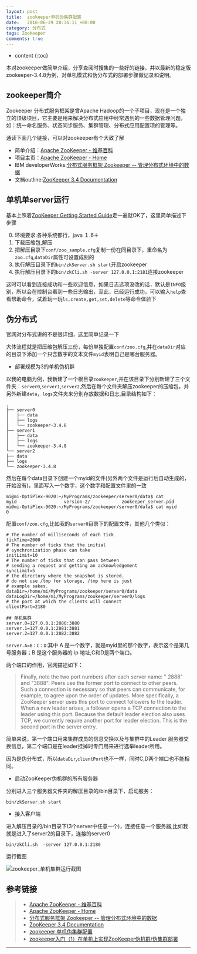 ```yaml
---
layout: post
title:  zookeeper单机伪集群配置
date:   2016-06-29 20:36:11 +08:00
category: 分布式
tags: ZooKeeper 
comments: true
---
```


* content
{:toc}


本对zookeeper做简单介绍，分享查阅时搜集的一些好的链接，并以最新的稳定版zookeeper-3.4.8为例，对单机模式和伪分布式的部署步骤做记录和说明。






## zookeeper简介

Zookeeper 分布式服务框架是曾Apache Hadoop的一个子项目，现在是一个独立的顶级项目，它主要是用来解决分布式应用中经常遇到的一些数据管理问题，如：统一命名服务、状态同步服务、集群管理、分布式应用配置项的管理等。

通读下面几个链接，可以对zookeeper有个大致了解

- 简单介绍：[Apache ZooKeeper - 维基百科](https://zh.wikipedia.org/wiki/Apache_ZooKeeper)
- 项目主页：[Apache ZooKeeper - Home](http://zookeeper.apache.org/)
- IBM developerWorks:[分布式服务框架 Zookeeper -- 管理分布式环境中的数据](https://www.ibm.com/developerworks/cn/opensource/os-cn-zookeeper/)
- 文档outline:[ZooKeeper 3.4 Documentation](https://zookeeper.apache.org/doc/trunk/s)



## 单机单server运行

基本上照着[ZooKeeper Getting Started Guide](https://zookeeper.apache.org/doc/trunk/zookeeperStarted.html)走一遍就OK了，这里简单描述下步骤

0. 环境要求:各种系统都行，java １.6＋
1. 下载压缩包,解压
2. 把解压目录下`conf/zoo_sample.cfg`复制一份在同目录下，重命名为`zoo.cfg`,`dataDir`属性可设置成别的
3. 执行解压目录下的`bin/zkServer.sh start`开启zookeeper
4. 执行解压目录下的`bin/zkCli.sh -server 127.0.0.1:2181`连接zookeeper

这时可以看到连接成功和一些欢迎信息，如果日志选项没改的话，默认是`INFO`级别，所以会在控制台看到一些日志输出，至此，已经运行成功，可以输入`help`查看帮助命令，试着玩一玩`ls,create,get,set,delete`等命令体验下


## 伪分布式

官网对分布式讲的不是很详细，这里简单记录一下

大体流程就是把压缩包解压三份，每份单独配置`conf/zoo.cfg`,并在`dataDir`对应的目录下添加一个只含数字的文本文件`myid`表明自己是哪台服务器。

- 部署规模为3的单机伪机群

以我的电脑为例，我新建了一个根目录`zookeeper`,并在该目录下分别新建了三个文件夹：`server0`,`server1`,`server2`,然后在每个文件夹解压zookeeper的压缩包，并另外新建`data`，`logs`文件夹来分别存放数据和日志,目录结构如下：

```
.
├── server0
│   ├── data
│   ├── logs
│   └── zookeeper-3.4.8
├── server1
│   ├── data
│   ├── logs
│   └── zookeeper-3.4.8
└── server2
├── data
├── logs
└── zookeeper-3.4.8
```

然后在每个data目录下创建一个myid的文件(另外两个文件是运行后自动生成的，开始没有)，里面写入一个数字，这个数字和配置文件里的一致

```
mi@mi-OptiPlex-9020:~/MyPrograms/zookeeper/server0/data$ cat
myid                  version-2/            zookeeper_server.pid
mi@mi-OptiPlex-9020:~/MyPrograms/zookeeper/server0/data$ cat myid
0
```

配置`conf/zoo.cfg`,比如我的`server0`目录下的配置文件，其他几个类似：


```
# The number of milliseconds of each tick
tickTime=2000
# The number of ticks that the initial
# synchronization phase can take
initLimit=10
# The number of ticks that can pass between
# sending a request and getting an acknowledgement
syncLimit=5
# the directory where the snapshot is stored.
# do not use /tmp for storage, /tmp here is just
# example sakes.
dataDir=/home/mi/MyPrograms/zookeeper/server0/data
dataLogDir=/home/mi/MyPrograms/zookeeper/server0/logs
# the port at which the clients will connect
clientPort=2180

## 单机集群
server.0=127.0.0.1:2880:3880
server.1=127.0.0.1:2881:3881
server.2=127.0.0.1:2882:3882
```


`server.A=B：C：D`:其中 A 是一个数字，就是myid里的那个数字，表示这个是第几号服务器；B 是这个服务器的 ip 地址,C和D是两个端口。

两个端口的作用，官网描述如下：

> Finally, note the two port numbers after each server name: " 2888" and "3888". Peers use the former port to connect to other peers. Such a connection is necessary so that peers can communicate, for example, to agree upon the order of updates. More specifically, a ZooKeeper server uses this port to connect followers to the leader. When a new leader arises, a follower opens a TCP connection to the leader using this port. Because the default leader election also uses TCP, we currently require another port for leader election. This is the second port in the server entry.

简单来说，第一个端口用来集群成员的信息交换以及与集群中的Leader 服务器交换信息，第二个端口是在leader挂掉时专门用来进行选举leader所用。

因为是伪分布式，所以`dataDir`,`clientPort`也不一样，同时C,D两个端口也不能相同。

- 启动ZooKeeper伪机群的所有服务器

分别进入三个服务器文件夹的解压目录的/bin目录下，启动服务：

```
bin/zkServer.sh start
```


- 接入客户端

进入解压目录的/bin目录下(3个server中任意一个)，连接任意一个服务器,比如我就是进入了server2的目录下，连接的server0

```
bin/zkCli.sh  -server 127.0.0.1:2180
```

运行截图

![zookeeper_单机集群运行截图](http://7xph6d.com1.z0.glb.clouddn.com/zookeeper_%E5%8D%95%E6%9C%BA%E9%9B%86%E7%BE%A4%E8%BF%90%E8%A1%8C%E6%88%AA%E5%9B%BE-1.png)


## 参考链接

>* [Apache ZooKeeper - 维基百科](https://zh.wikipedia.org/wiki/Apache_ZooKeeper)
>* [Apache ZooKeeper - Home](http://zookeeper.apache.org/)
>* [分布式服务框架 Zookeeper -- 管理分布式环境中的数据](https://www.ibm.com/developerworks/cn/opensource/os-cn-zookeeper/)
>* [ZooKeeper 3.4 Documentation](https://zookeeper.apache.org/doc/trunk/s)
>* [zookeeper 单机伪集群配置](http://blog.csdn.net/xymyeah/article/details/6320668)
>* [zookeeper入门（1）在单机上实现ZooKeeper伪机群/伪集群部署](http://blog.csdn.net/poechant/article/details/6633923)




----

